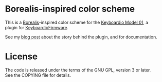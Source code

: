 # Borealis-inspired color scheme

This is a [Borealis][borealis]-inspired color scheme for the [Keyboardio Model
01][m01], a plugin for [KeyboardioFirmware][kbdio:firmware].

See my [blog post][asylum:borealis] about the story behind the plugin, and for
documentation.

 [m01]: https://shop.keyboard.io/
 [kbdio:firmware]: https://github.com/Keyboardio/KeyboardioFirmware
 [borealis]: http://pimpmykeyboard.com/dsa-borealis-keyset/
 [asylum:borealis]: https://asylum.madhouse-project.org/blog/2016/12/09/Akela/#borealis

License
=======

The code is released under the terms of the GNU GPL, version 3 or later. See the
COPYING file for details.
